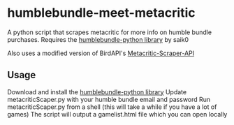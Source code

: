 humblebundle-meet-metacritic
===================

A python script that scrapes metacritic for more info on humble bundle purchases.
Requires the [humblebundle-python library](https://github.com/saik0/humblebundle-python) by saik0

Also uses a modified version of BirdAPI's [Metacritic-Scraper-API](https://github.com/BirdAPI/Metacritic-Scraper-API)


Usage
-----
Download and install the [humblebundle-python library](https://github.com/saik0/humblebundle-python)
Update metacriticScaper.py with your humble bundle email and password
Run metacriticScaper.py from a shell (this will take a while if you have a lot of games)
The script will output a gamelist.html file which you can open locally